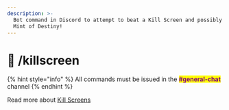 ```yaml
---
description: >-
  Bot command in Discord to attempt to beat a Kill Screen and possibly win the
  Mint of Destiny!
---
```


# 🤖 /killscreen

{% hint style="info" %}
All commands must be issued in the <mark style="color:purple;">**#general-chat**</mark> channel
{% endhint %}

Read more about [Kill Screens](../tokens/kill-screens.md)
